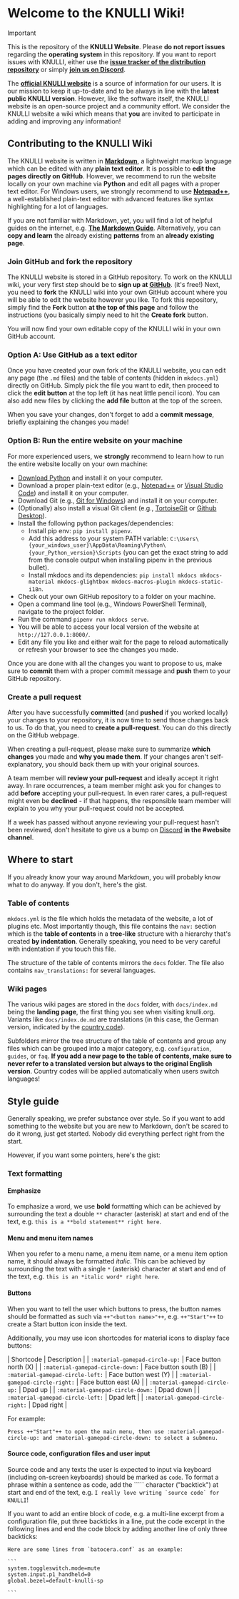 # Welcome to the KNULLI Wiki!

> [!IMPORTANT]
> This is the repository of the **KNULLI Website**. Please **do not report issues** regarding the **operating system** in this repository. If you want to report issues with KNULLI, either use the **[issue tracker of the distribution repository](https://github.com/knulli-cfw/distribution/issues)** or simply **[join us on Discord](https://discord.gg/HXPS3DAeeB)**.

The **[official KNULLI website](https://knulli.org)** is a source of information for our users. It is our mission to keep it up-to-date and to be always in line with the **latest public KNULLI version**. However, like the software itself, the KNULLI website is an open-source project and a community effort. We consider the KNULLI website a wiki which means that **you** are invited to participate in adding and improving any information!

## Contributing to the KNULLI Wiki

The KNULLI website is written in **[Markdown](https://wikipedia.org/wiki/Markdown)**, a lightweight markup language which can be edited with any **plain text editor**. It is possible to **edit the pages directly on GitHub**. However, we recommend to run the website locally on your own machine via **Python** and edit all pages with a proper text editor. For Windows users, we strongly recommend to use **[Notepad++](https://notepad-plus-plus.org/downloads/)**, a well-established plain-text editor with advanced features like syntax highlighting for a lot of languages.

If you are not familiar with Markdown, yet, you will find a lot of helpful guides on the internet, e.g. **[The Markdown Guide](https://www.markdownguide.org)**. Alternatively, you can **copy and learn** the already existing **patterns** from an **already existing page**.

### Join GitHub and fork the repository

The KNULLI website is stored in a GitHub repository. To work on the KNULLI wiki, your very first step should be to **sign up at [GitHub](https://github.com/)**. (it's free!) Next, you need to **fork** the KNULLI wiki into your own GitHub account where you will be able to edit the website however you like. To fork this repository, simply find the **Fork** button **at the top of this page** and follow the instructions (you basically simply need to hit the **Create fork** button.

You will now find your own editable copy of the KNULLI wiki in your own GitHub account.

### Option A: Use GitHub as a text editor

Once you have created your own fork of the KNULLI website, you can edit any page (the `.md` files) and the table of contents (hidden in `mkdocs.yml`) directly on GitHub. Simply pick the file you want to edit, then proceed to click the **edit button** at the top left (it has neat little pencil icon). You can also add new files by clicking the **add file** button at the top of the screen.

When you save your changes, don't forget to add a **commit message**, briefly explaining the changes you made!

### Option B: Run the entire website on your machine

For more experienced users, we **strongly** recommend to learn how to run the entire website locally on your own machine:

* [Download Python](https://www.python.org/downloads/) and install it on your computer.
* Download a proper plain-text editor (e.g., [Notepad++](https://notepad-plus-plus.org/downloads/) or [Visual Studio Code](https://code.visualstudio.com/Download)) and install it on your computer.
* Download Git (e.g., [Git for Windows](https://gitforwindows.org/)) and install it on your computer.
* (Optionally) also install a visual Git client (e.g., [TortoiseGit](https://tortoisegit.org/) or [Github Desktop](https://desktop.github.com/download/)).
* Install the following python packages/dependencies:
    * Install pip env: `pip install pipenv`.
    * Add this address to your system PATH variable: `C:\Users\{your_windows_user}\AppData\Roaming\Python\{your_Python_version}\Scripts` (you can get the exact string to add from the console output when installing pipenv in the previous bullet).
    * Install mkdocs and its dependencies: `pip install mkdocs mkdocs-material mkdocs-glightbox mkdocs-macros-plugin mkdocs-static-i18n`.
* Check out your own GitHub repository to a folder on your machine.
* Open a command line tool (e.g., Windows PowerShell Terminal), navigate to the project folder.
* Run the command `pipenv run mkdocs serve`.
* You will be able to access your local version of the website at `http://127.0.0.1:8000/`.
* Edit any file you like and either wait for the page to reload automatically or refresh your browser to see the changes you made.

Once you are done with all the changes you want to propose to us, make sure to **commit** them with a proper commit message and **push** them to your GitHub repository.

### Create a pull request

After you have successfully **committed** (and **pushed** if you worked locally) your changes to your repository, it is now time to send those changes back to us. To do that, you need to **create a pull-request**. You can do this directly on the GitHub webpage.

When creating a pull-request, please make sure to summarize **which changes** you made and **why you made them**. If your changes aren't self-explanatory, you should back them up with your original sources.

A team member will **review your pull-request** and ideally accept it right away. In rare occurrences, a team member might ask you for changes to add **before** accepting your pull-request. In even rarer cares, a pull-request might even be **declined** - if that happens, the responsible team member will explain to you why your pull-request could not be accepted.

If a week has passed without anyone reviewing your pull-request hasn't been reviewed, don't hesitate to give us a bump on [Discord](https://discord.gg/HXPS3DAeeB) **in the #website channel**.

## Where to start

If you already know your way around Markdown, you will probably know what to do anyway. If you don't, here's the gist.

### Table of contents

`mkdocs.yml` is the file which holds the metadata of the website, a lot of plugins etc. Most importantly though, this file contains the `nav:` section which is the **table of contents** in a **tree-like** structure with a hierarchy that's created **by indentation**. Generally speaking, you need to be very careful with indentation if you touch this file.

The structure of the table of contents mirrors the `docs` folder. The file also contains `nav_translations:` for several languages.

### Wiki pages

The various wiki pages are stored in the `docs` folder, with `docs/index.md` being the **landing page**, the first thing you see when visiting knulli.org. Variants like `docs/index.de.md` are translations (in this case, the German version, indicated by the [country code](https://en.wikipedia.org/wiki/ISO_3166-1_alpha-2)).

Subfolders mirror the tree structure of the table of contents and group any files which can be grouped into a major category, e.g. `configuration`, `guides`, or `faq`. **If you add a new page to the table of contents, make sure to never refer to a translated version but always to the original English version**. Country codes will be applied automatically when users switch languages!

## Style guide

Generally speaking, we prefer substance over style. So if you want to add something to the website but you are new to Markdown, don't be scared to do it wrong, just get started. Nobody did everything perfect right from the start.

However, if you want some pointers, here's the gist:

### Text formatting

#### Emphasize

To emphasize a word, we use **bold** formatting which can be achieved by surrounding the text a double `**` character (asterisk) at start and end of the text, e.g. `this is a **bold statement** right here`.

#### Menu and menu item names

When you refer to a menu name, a menu item name, or a menu item option name, it should always be formatted *italic*. This can be achieved by surrounding the text with a single `*` (asterisk) character at start and end of the text, e.g. `this is an *italic word* right here`.

#### Buttons

When you want to tell the user which buttons to press, the button names should be formatted as such via `++"<button name>"++`, e.g. `++"Start"++` to create a Start button icon inside the text.

Additionally, you may use icon shortcodes for material icons to display face buttons:

| Shortcode                                  | Description |
| `:material-gamepad-circle-up:`     | Face button north (X) |
| `:material-gamepad-circle-down:`  | Face button south (B) |
| `:material-gamepad-circle-left:`  | Face button west (Y) |
| `:material-gamepad-circle-right:` | Face button east (A) |
| `:material-gamepad-circle-up:`     | Dpad up |
| `:material-gamepad-circle-down:`  | Dpad down |
| `:material-gamepad-circle-left:`  | Dpad left |
| `:material-gamepad-circle-right:` | Dpad right |

For example:

```
Press ++"Start"++ to open the main menu, then use :material-gamepad-circle-up: and :material-gamepad-circle-down: to select a submenu.
```

#### Source code, configuration files and user input

Source code and any texts the user is expected to input via keyboard (including on-screen keyboards) should be marked as `code`. To format a phrase within a sentence as code, add the ````` character ("backtick") at start and end of the text, e.g. ``I really love writing `source code` for KNULLI``!

If you want to add an entire block of code, e.g. a multi-line excerpt from a configuration file, put three backticks in a line, put the code excerpt in the following lines and end the code block by adding another line of only three backticks:

````
Here are some lines from `batocera.conf` as an example:

```
system.toggleswitch.mode=mute
system.input.p1_handheld=0
global.bezel=default-knulli-sp

```
````
